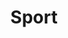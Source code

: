---
title: "Sport"
background: "https://images.pexels.com/photos/209977/pexels-photo-209977.jpeg?h=350&auto=compress&cs=tinysrgb"
---